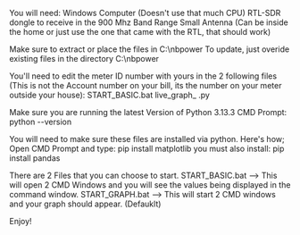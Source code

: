 You will need: 
Windows Computer (Doesn't use that much CPU)
RTL-SDR dongle to receive in the 900 Mhz Band Range
Small Antenna (Can be inside the home or just use the one that came with the RTL, that should work)

Make sure to extract or place the files in C:\nbpower
To update, just overide existing files in the directory C:\nbpower

You'll need to edit the meter ID number with yours in the 2 following files (This is not the Account number on your bill, its the number on your meter outside your house):
START_BASIC.bat
live_graph_    .py

Make sure you are running the latest Version of Python 3.13.3
CMD Prompt: python --version

You will need to make sure these files are installed via python. Here's how;
Open CMD Prompt and type: pip install matplotlib
you must also install:    pip install pandas

There are 2 Files that you can choose to start.
START_BASIC.bat  -->   This will open 2 CMD Windows and you will see the values being displayed in the command window.
START_GRAPH.bat  -->   This will start 2 CMD windows and your graph should appear. (Defauklt)

Enjoy!
